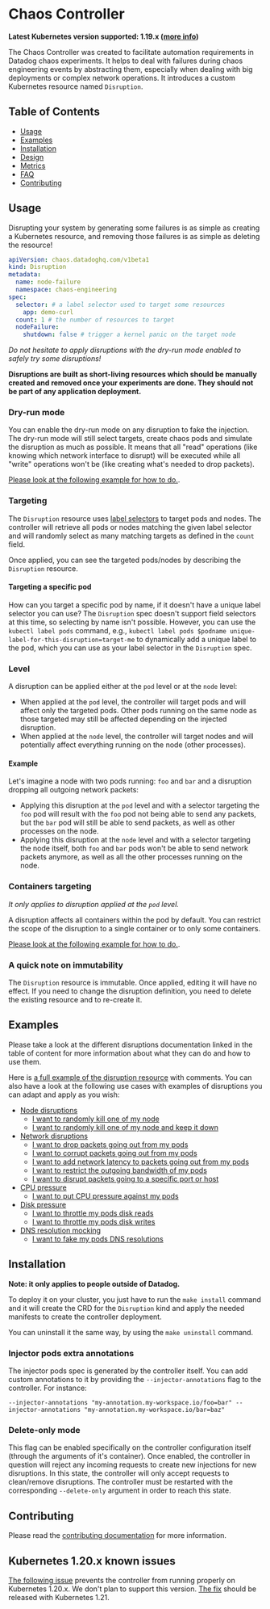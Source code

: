# Chaos Controller

**Latest Kubernetes version supported: 1.19.x ([more info](#kubernetes-120x-known-issues))**

The Chaos Controller was created to facilitate automation requirements in Datadog chaos experiments. It helps to deal with failures during chaos engineering events by abstracting them, especially when dealing with big deployments or complex network operations. It introduces a custom Kubernetes resource named `Disruption`.

## Table of Contents

* [Usage](#usage)
* [Examples](#examples)
* [Installation](#installation)
* [Design](docs/design.md)
* [Metrics](docs/metrics.md)
* [FAQ](docs/faq.md)
* [Contributing](#contributing)

## Usage

Disrupting your system by generating some failures is as simple as creating a Kubernetes resource, and removing those failures is as simple as deleting the resource!

```yaml
apiVersion: chaos.datadoghq.com/v1beta1
kind: Disruption
metadata:
  name: node-failure
  namespace: chaos-engineering
spec:
  selector: # a label selector used to target some resources
    app: demo-curl
  count: 1 # the number of resources to target
  nodeFailure:
    shutdown: false # trigger a kernel panic on the target node
```

*Do not hesitate to apply disruptions with the dry-run mode enabled to safely try some disruptions!*

**Disruptions are built as short-living resources which should be manually created and removed once your experiments are done. They should not be part of any application deployment.**

### Dry-run mode

You can enable the dry-run mode on any disruption to fake the injection. The dry-run mode will still select targets, create chaos pods and simulate the disruption as much as possible. It means that all "read" operations (like knowing which network interface to disrupt) will be executed while all "write" operations won't be (like creating what's needed to drop packets).

[Please look at the following example for how to do.](config/samples/dry_run.yaml).

### Targeting

The `Disruption` resource uses [label selectors](https://kubernetes.io/docs/concepts/overview/working-with-objects/labels/) to target pods and nodes. The controller will retrieve all pods or nodes matching the given label selector and will randomly select as many matching targets as defined in the `count` field.

Once applied, you can see the targeted pods/nodes by describing the `Disruption` resource.

#### Targeting a specific pod

How can you target a specific pod by name, if it doesn't have a unique label selector you can use? The `Disruption` spec doesn't support field selectors at this time, so selecting by name isn't possible. However, you can use the `kubectl label pods` command, e.g., `kubectl label pods $podname unique-label-for-this-disruption=target-me` to dynamically add a unique label to the pod, which you can use as your label selector in the `Disruption` spec.

### Level

A disruption can be applied either at the `pod` level or at the `node` level:

* When applied at the `pod` level, the controller will target pods and will affect only the targeted pods. Other pods running on the same node as those targeted may still be affected depending on the injected disruption.
* When applied at the `node` level, the controller will target nodes and will potentially affect everything running on the node (other processes).

#### Example

Let's imagine a node with two pods running: `foo` and `bar` and a disruption dropping all outgoing network packets:

* Applying this disruption at the `pod` level and with a selector targeting the `foo` pod will result with the `foo` pod not being able to send any packets, but the `bar` pod will still be able to send packets, as well as other processes on the node.
* Applying this disruption at the `node` level and with a selector targeting the node itself, both `foo` and `bar` pods won't be able to send network packets anymore, as well as all the other processes running on the node.

### Containers targeting

*It only applies to disruption applied at the `pod` level.*

A disruption affects all containers within the pod by default. You can restrict the scope of the disruption to a single container or to only some containers.

[Please look at the following example for how to do.](config/samples/containers_targeting.yaml).

### A quick note on immutability

The `Disruption` resource is immutable. Once applied, editing it will have no effect. If you need to change the disruption definition, you need to delete the existing resource and to re-create it.

## Examples

Please take a look at the different disruptions documentation linked in the table of content for more information about what they can do and how to use them.

Here is [a full example of the disruption resource](config/samples/complete.yaml) with comments. You can also have a look at the following use cases with examples of disruptions you can adapt and apply as you wish:

* [Node disruptions](docs/node_disruption.md)
  * [I want to randomly kill one of my node](config/samples/node_failure.yaml)
  * [I want to randomly kill one of my node and keep it down](config/samples/node_failure_shutdown.yaml)
* [Network disruptions](docs/network_disruption.md)
  * [I want to drop packets going out from my pods](config/samples/network_drop.yaml)
  * [I want to corrupt packets going out from my pods](config/samples/network_corrupt.yaml)
  * [I want to add network latency to packets going out from my pods](config/samples/network_delay.yaml)
  * [I want to restrict the outgoing bandwidth of my pods](config/samples/network_bandwidth_limitation.yaml)
  * [I want to disrupt packets going to a specific port or host](config/samples/network_filters.yaml)
* [CPU pressure](docs/cpu_pressure.md)
  * [I want to put CPU pressure against my pods](config/samples/cpu_pressure.yaml)
* [Disk pressure](docs/disk_pressure.md)
  * [I want to throttle my pods disk reads](config/samples/disk_pressure_read.yaml)
  * [I want to throttle my pods disk writes](config/samples/disk_pressure_write.yaml)
* [DNS resolution mocking](docs/dns_disruption.md)
  * [I want to fake my pods DNS resolutions](config/samples/dns.yaml)

## Installation

**Note: it only applies to people outside of Datadog.**

To deploy it on your cluster, you just have to run the `make install` command and it will create the CRD for the `Disruption` kind and apply the needed manifests to create the controller deployment.

You can uninstall it the same way, by using the `make uninstall` command.

### Injector pods extra annotations

The injector pods spec is generated by the controller itself. You can add custom annotations to it by providing the `--injector-annotations` flag to the controller. For instance:

```
--injector-annotations "my-annotation.my-workspace.io/foo=bar" --injector-annotations "my-annotation.my-workspace.io/bar=baz"
```

### Delete-only mode

This flag can be enabled specifically on the controller configuration itself (through the arguments of it's container). Once enabled, the controller in question will reject any incoming requests to create new injections for new disruptions. In this state, the controller will only accept requests to clean/remove disruptions. The controller must be restarted with the corresponding `--delete-only` argument in order to reach this state.

## Contributing

Please read the [contributing documentation](CONTRIBUTING.md) for more information.

## Kubernetes 1.20.x known issues

[The following issue](https://github.com/kubernetes/kubernetes/issues/97288) prevents the controller from running properly on Kubernetes 1.20.x. We don't plan to support this version. [The fix](https://github.com/kubernetes/kubernetes/pull/97980) should be released with Kubernetes 1.21.
